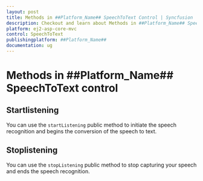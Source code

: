 ```yaml
---
layout: post
title: Methods in ##Platform_Name## SpeechToText Control | Syncfusion
description: Checkout and learn about Methods in ##Platform_Name## SpeechToText control of Syncfusion Essential JS 2 and more.
platform: ej2-asp-core-mvc
control: SpeechToText
publishingplatform: ##Platform_Name##
documentation: ug
---
```


# Methods in ##Platform_Name## SpeechToText control

## Startlistening

You can use the `startListening` public method to initiate the speech recognition and begins the conversion of the speech to text.

## Stoplistening

You can use the `stopListening` public method to stop capturing your speech and ends the speech recognition.
